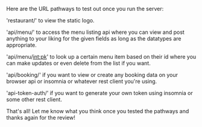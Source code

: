 Here are the URL pathways to test out once you run the server:

'restaurant/' to view the static logo.

'api/menu/' to access the menu listing api where you can view and post anything to your liking for the given fields as long as the datatypes are appropriate.

'api/menu/<int:pk>' to look up a certain menu item based on their id where you can make updates or even delete from the list if you want.

'api/booking/' if you want to view or create any booking data on your browser api or insomnia or whatever rest client you're using.

'api-token-auth/' if you want to generate your own token using insomnia or some other rest client.

That's all! Let me know what you think once you tested the pathways and thanks again for the review!
